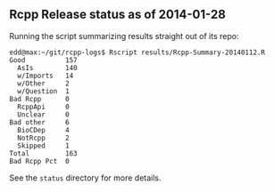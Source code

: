
Rcpp Release status as of 2014-01-28
------------------------------------

Running the script summarizing results straight out of its repo:

    edd@max:~/git/rcpp-logs$ Rscript results/Rcpp-Summary-20140112.R 
    Good          157 
      AsIs        140
      w/Imports   14
      w/Other     2
      w/Question  1 
    Bad Rcpp      0 
      RcppApi     0 
      Unclear     0 
    Bad other     6 
      BioCDep     4 
      NotRcpp     2 
      Skipped     1 
    Total         163 
    Bad Rcpp Pct  0 

See the `status` directory for more details.
